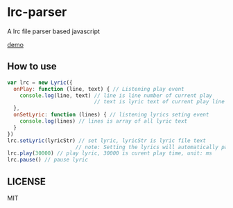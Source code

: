 # lrc-parser
A lrc file parser based javascript

[demo](http://www.stsky.cn/demo/lrc-parser/)

## How to use
```js
var lrc = new Lyric({
  onPlay: function (line, text) { // Listening play event
    console.log(line, text) // line is line number of current play
                            // text is lyric text of current play line
  },
  onSetLyric: function (lines) { // listening lyrics seting event
    console.log(lines) // lines is array of all lyric text
  }
})
lrc.setLyric(lyricStr) // set lyric, lyricStr is lyric file text
                      // note: Setting the lyrics will automatically pause the lyrics playback
lrc.play(30000) // play lyric, 30000 is curent play time, unit: ms
lrc.pause() // pause lyric
```

## LICENSE
MIT
